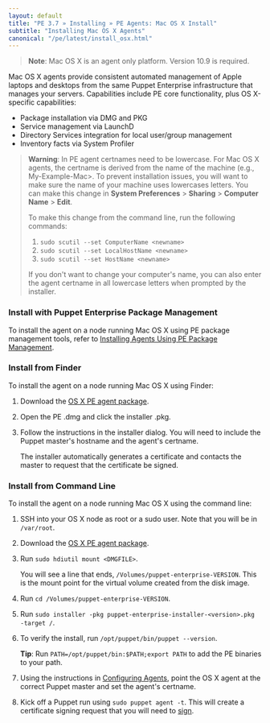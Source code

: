 ```yaml
---
layout: default
title: "PE 3.7 » Installing » PE Agents: Mac OS X Install"
subtitle: "Installing Mac OS X Agents"
canonical: "/pe/latest/install_osx.html"
---
```


>**Note**: Mac OS X is an agent only platform. Version 10.9 is required.

Mac OS X agents provide consistent automated management of Apple laptops and desktops from the same Puppet Enterprise infrastructure that manages your servers. Capabilities include PE core functionality, plus OS X-specific capabilities:

* Package installation via DMG and PKG
* Service management via LaunchD
* Directory Services integration for local user/group management
* Inventory facts via System Profiler

> **Warning**: In PE agent certnames need to be lowercase. For Mac OS X agents, the certname is derived from the name of the machine (e.g., My-Example-Mac>. To prevent installation issues, you will want to make sure the name of your machine uses lowercases letters. You can make this change in **System Preferences** > **Sharing** > **Computer Name** > **Edit**.
>
> To make this change from the command line, run the following commands:
>
>  1. `sudo scutil --set ComputerName <newname>`
>  2. `sudo scutil --set LocalHostName <newname>`
>  3. `sudo scutil --set HostName <newname>`
>
>If you don't want to change your computer's name, you can also enter the agent certname in all lowercase letters when prompted by the installer.

### Install with Puppet Enterprise Package Management

To install the agent on a node running Mac OS X using PE package management tools, refer to [Installing Agents Using PE Package Management](./install_agents.html#installing-agents-using-pe-package-management).

### Install from Finder

To install the agent on a node running Mac OS X using Finder:

1. Download the [OS X PE agent package](http://puppetlabs.com/download-puppet-enterprise).
2. Open the PE .dmg and click the installer .pkg.
3. Follow the instructions in the installer dialog. You will need to include the Puppet master's hostname and the agent's certname.

   The installer automatically generates a certificate and contacts the master to request that the certificate be signed.

### Install from Command Line

To install the agent on a node running Mac OS X using the command line:

1. SSH into your OS X node as root or a sudo user. Note that you will be in `/var/root`.
2. Download the [OS X PE agent package](http://puppetlabs.com/download-puppet-enterprise).
3. Run `sudo hdiutil mount <DMGFILE>`.

   You will see a line that ends, `/Volumes/puppet-enterprise-VERSION`. This is the mount point for the virtual volume created from the disk image.

4. Run `cd /Volumes/puppet-enterprise-VERSION`.
5. Run `sudo installer -pkg puppet-enterprise-installer-<version>.pkg -target /`.
6. To verify the install, run `/opt/puppet/bin/puppet --version`.

   **Tip**: Run `PATH=/opt/puppet/bin:$PATH;export PATH` to add the PE binaries to your path.

7. Using the instructions in [Configuring Agents](./install_agents.html#configuring-agents), point the OS X agent at the correct Puppet master and set the agent's certname.
8. Kick off a Puppet run using `sudo puppet agent -t`. This will create a certificate signing request that you will need to [sign](#signing-agent-certificates).
